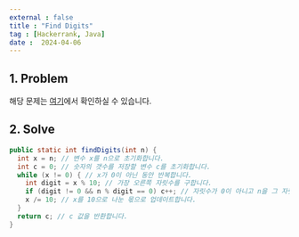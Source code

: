 ```yaml
---
external : false
title : "Find Digits"
tag : [Hackerrank, Java]
date :  2024-04-06
---
```


## 1. Problem

해당 문제는 [여기](https://www.hackerrank.com/challenges/find-digits/problem?isFullScreen=true)에서 확인하실 수 있습니다.

## 2. Solve

```java
public static int findDigits(int n) {
  int x = n; // 변수 x를 n으로 초기화합니다.
  int c = 0; // 숫자의 갯수를 저장할 변수 c를 초기화합니다.
  while (x != 0) { // x가 0이 아닌 동안 반복합니다.
    int digit = x % 10; // 가장 오른쪽 자릿수를 구합니다.
    if (digit != 0 && n % digit == 0) c++; // 자릿수가 0이 아니고 n을 그 자릿수로 나눈 나머지가 0이면 c를 증가시킵니다.
    x /= 10; // x를 10으로 나눈 몫으로 업데이트합니다.
  }
  return c; // c 값을 반환합니다.
}
```
